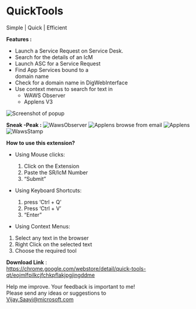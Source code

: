 # QuickTools
Simple | Quick | Efficient

**Features :**
 - Launch a Service Request on Service Desk. 
 - Search for the details of an IcM   
 - Launch ASC for a Service Request     
 - Find App Services bound to a   
   domain name     
 - Check for a domain name in DigWebInterface
 - Use context menus to search for text in
   - WAWS Observer 
   - Applens V3
   
![Screenshot of popup](https://github.com/vijaysaayi/QuickTools/blob/master/Images/01%20-%20Screenshot%20of%20the%20popup.PNG)

**Sneak -Peak :**
![WawsObserver](https://github.com/vijaysaayi/QuickTools/blob/master/Images/02%20-%20Waws%20subscription.png)
![Applens browse from email](https://github.com/vijaysaayi/QuickTools/blob/master/Images/03%20-%20Applens%20browse%20from%20Email.png)
![Applens](https://github.com/vijaysaayi/QuickTools/blob/master/Images/03%20-%20Applens%20browse%20from%20Email.png)
![WawsStamp](https://github.com/vijaysaayi/QuickTools/blob/master/Images/04%20-%20Waws%20Stamp%20from%20Screenshot.png)

**How to use this extension?**
- Using Mouse clicks:
  1) Click on the Extension
  2) Paste the SR/IcM Number
  3) “Submit”

- Using Keyboard Shortcuts:
  1) press ‘Ctrl + Q’
  2) Press ‘Ctrl + V’
  3) “Enter”
  
-  Using Context Menus:
  1) Select any text in the browser
  2) Right Click on the selected text
  3) Choose the required tool
  
 **Download Link** : <br/>
 https://chrome.google.com/webstore/detail/quick-tools-qt/eojmlfpilkcjfchkpflakjpgjingddme

Help me improve. Your feedback is important to me! <br/>
Please send any ideas or suggestions to <br/>
Vijay.Saayi@microsoft.com 
